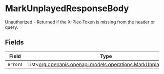 # MarkUnplayedResponseBody

Unauthorized - Returned if the X-Plex-Token is missing from the header or query.


## Fields

| Field                                                                                                            | Type                                                                                                             | Required                                                                                                         | Description                                                                                                      |
| ---------------------------------------------------------------------------------------------------------------- | ---------------------------------------------------------------------------------------------------------------- | ---------------------------------------------------------------------------------------------------------------- | ---------------------------------------------------------------------------------------------------------------- |
| `errors`                                                                                                         | List<[org.openapis.openapi.models.operations.MarkUnplayedErrors](../../models/operations/MarkUnplayedErrors.md)> | :heavy_minus_sign:                                                                                               | N/A                                                                                                              |
